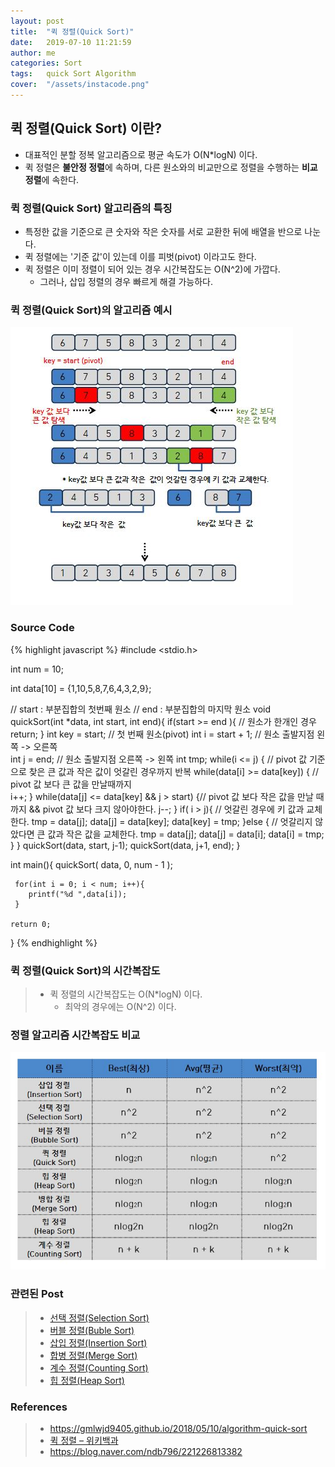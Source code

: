 ```yaml
---
layout: post
title:  "퀵 정렬(Quick Sort)"
date:   2019-07-10 11:21:59
author: me
categories: Sort
tags:	quick Sort Algorithm
cover:  "/assets/instacode.png"
---
```


## 퀵 정렬(Quick Sort) 이란?
* 대표적인 분할 정복 알고리즘으로 평균 속도가 O(N*logN) 이다.
* 퀵 정렬은 <strong>불안정 정렬</strong>에 속하며, 다른 원소와의 비교만으로 정렬을 수행하는 <strong>비교 정렬</strong>에 속한다.


### 퀵 정렬(Quick Sort) 알고리즘의 특징
* 특정한 값을 기준으로 큰 숫자와 작은 숫자를 서로 교환한 뒤에 배열을 반으로 나눈다.
* 퀵 정렬에는 '기준 값'이 있는데 이를 피벗(pivot) 이라고도 한다.
* 퀵 정렬은 이미 정렬이 되어 있는 경우 시간복잡도는 O(N^2)에 가깝다.
  * 그러나, 삽입 정렬의 경우 빠르게 해결 가능하다.

### 퀵 정렬(Quick Sort)의 알고리즘 예시

<a href="/assets/images/sort/quicksort.JPG" data-lightbox="falcon9-large" data-title="Check out the image">
  <img src="/assets/images/sort/quicksort.JPG" title="Check out the image">
</a>


### Source Code

{% highlight javascript %}
#include <stdio.h>

int num = 10;

int data[10] = {1,10,5,8,7,6,4,3,2,9};

// start : 부분집합의 첫번째 원소
// end : 부분집합의 마지막 원소
void quickSort(int *data, int start, int end){
	if(start >= end ){ // 원소가 한개인 경우 
		return;
	}
	int key = start; // 첫 번째 원소(pivot) 
	int i = start + 1; // 원소 출발지점 왼쪽 -> 오른쪽  
	int j = end; // 원소 출발지점 오른쪽 -> 왼쪽
	int tmp;
	while(i <= j) { // pivot 값 기준으로 찾은 큰 값과 작은 값이 엇갈린 경우까지 반복 
		while(data[i] >= data[key]) { // pivot 값 보다 큰 값을 만날때까지  
			i++;
		}
		while(data[j] <= data[key] && j > start) {// pivot 값 보다 작은 값을 만날 때까지 && pivot 값 보다 크지 않아야한다. 
			j--;
		}
		if( i > j){ // 엇갈린 경우에 키 값과 교체한다. 
			tmp = data[j];
			data[j] = data[key];
			data[key] = tmp;
		}else { // 엇갈리지 않았다면 큰 값과 작은 값을 교체한다. 
			tmp = data[j];
			data[j] = data[i];
			data[i] = tmp;
		}
	}
	quickSort(data, start, j-1);
	quickSort(data, j+1, end);
}
   
int main(){
	 quickSort( data, 0, num - 1 );
	 
	 for(int i = 0; i < num; i++){
	 	printf("%d ",data[i]);
	 }
	
	return 0;
}
{% endhighlight %}


### 퀵 정렬(Quick Sort)의 시간복잡도
>
> * 퀵 정렬의 시간복잡도는 O(N*logN) 이다.
>   * 최악의 경우에는 O(N^2) 이다.


### 정렬 알고리즘 시간복잡도 비교

<a href="/assets/images/sort/sorting_bigo_comp.JPG" data-lightbox="falcon9-large" data-title="Check out the image">
  <img src="/assets/images/sort/sorting_bigo_comp.JPG" title="Check out the image">
</a>


### 관련된 Post
> * <a href="https://doorisopen.github.io/sort/2019/07/09/selectionsort.html">선택 정렬(Selection Sort)<a>
> * <a href="https://doorisopen.github.io/sort/2019/07/10/bubblesort.html">버블 정렬(Buble Sort)<a>
> * <a href="https://doorisopen.github.io/sort/2019/07/10/insertionsort.html">삽입 정렬(Insertion Sort)<a>
> * <a href="https://doorisopen.github.io/sort/2019/07/10/mergesort.html">합병 정렬(Merge Sort)<a>
> * <a href="https://doorisopen.github.io/sort/2019/07/17/countingsort.html">계수 정렬(Counting Sort)<a>
> * <a href="https://doorisopen.github.io/sort/2019/07/17/heapsort.html">힙 정렬(Heap Sort)<a>


### References
> * <a href="https://gmlwjd9405.github.io/2018/05/10/algorithm-quick-sort.htmll">https://gmlwjd9405.github.io/2018/05/10/algorithm-quick-sort<a>
> * <a href="https://ko.wikipedia.org/wiki/%ED%80%B5_%EC%A0%95%EB%A0%AC">퀵 정렬 – 위키백과<a>
> * <a href="https://blog.naver.com/ndb796/221226813382">https://blog.naver.com/ndb796/221226813382<a>